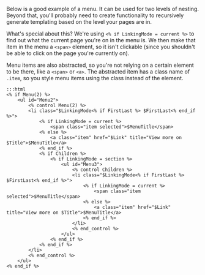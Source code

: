 Below is a good example of a menu. It can be used for two levels of nesting. Beyond that, you'll probably need to create
functionality to recursively generate templating based on the level your pages are in.

What's special about this? We're using `<% if LinkingMode = current %>` to find out what the current page you're on in
the menu is. We then make that item in the menu a `<span>` element, so it isn't clickable (since you shouldn't be able
to click on the page you're currently on).

Menu items are also abstracted, so you're not relying on a certain element to be there, like a `<span>` or `<a>`. The
abstracted item has a class name of `.item`, so you style menu items using the class instead of the element.

	:::html
	<% if Menu(2) %>
		<ul id="Menu2">
			<% control Menu(2) %>
			<li class="$LinkingMode<% if FirstLast %> $FirstLast<% end_if %>">
				<% if LinkingMode = current %>
					<span class="item selected">$MenuTitle</span>
				<% else %>				
					<a class="item" href="$Link" title="View more on $Title">$MenuTitle</a>
				<% end_if %>
				<% if Children %>
					<% if LinkingMode = section %>
						<ul id="Menu3">
							<% control Children %>
							<li class="$LinkingMode<% if FirstLast %> $FirstLast<% end_if %>">
								<% if LinkingMode = current %>
									<span class="item selected">$MenuTitle</span>
								<% else %>
									<a class="item" href="$Link" title="View more on $Title">$MenuTitle</a>
								<% end_if %>
							</li>
							<% end_control %>
						</ul>
					<% end_if %>
				<% end_if %>
			</li>
			<% end_control %>
		</ul>
	<% end_if %>